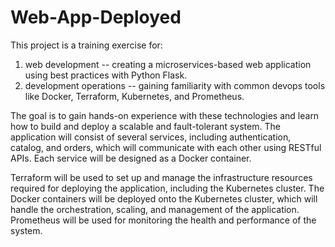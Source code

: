 # Web-App-Deployed
This project is a training exercise for:

1) web development -- creating a microservices-based web application using best practices with Python Flask.
2) development operations -- gaining familiarity with common devops tools like Docker, Terraform, Kubernetes, and Prometheus. 

The goal is to gain hands-on experience with these technologies and learn how to build and deploy a scalable and fault-tolerant system. The application will consist of several services, including authentication, catalog, and orders, which will communicate with each other using RESTful APIs. Each service will be designed as a Docker container.

Terraform will be used to set up and manage the infrastructure resources required for deploying the application, including the Kubernetes cluster. The Docker containers will be deployed onto the Kubernetes cluster, which will handle the orchestration, scaling, and management of the application. Prometheus will be used for monitoring the health and performance of the system.
